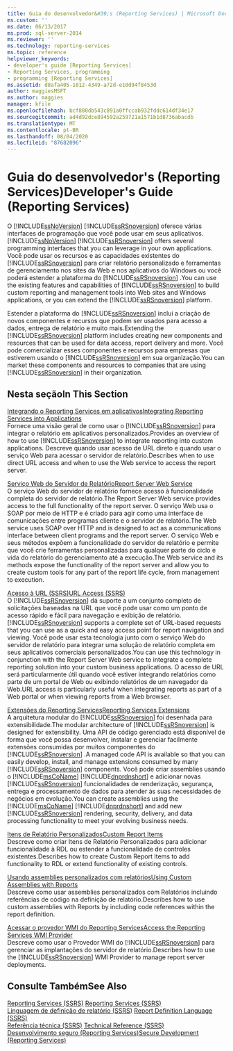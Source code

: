 ```yaml
---
title: Guia do desenvolvedor&#39;s (Reporting Services) | Microsoft Docs
ms.custom: ''
ms.date: 06/13/2017
ms.prod: sql-server-2014
ms.reviewer: ''
ms.technology: reporting-services
ms.topic: reference
helpviewer_keywords:
- developer's guide [Reporting Services]
- Reporting Services, programming
- programming [Reporting Services]
ms.assetid: d8afa405-1012-4349-a72d-e10d94f8453d
author: maggiesMSFT
ms.author: maggies
manager: kfile
ms.openlocfilehash: bcf880db543c891a0ffccab932fddc614df34e17
ms.sourcegitcommit: ad4d92dce894592a259721a1571b1d8736abacdb
ms.translationtype: MT
ms.contentlocale: pt-BR
ms.lasthandoff: 08/04/2020
ms.locfileid: "87682096"
---
```

# <a name="developer39s-guide-reporting-services"></a><span data-ttu-id="9043b-102">Guia do desenvolvedor&#39;s (Reporting Services)</span><span class="sxs-lookup"><span data-stu-id="9043b-102">Developer&#39;s Guide (Reporting Services)</span></span>
  <span data-ttu-id="9043b-103">O [!INCLUDE[ssNoVersion](../includes/ssnoversion-md.md)] [!INCLUDE[ssRSnoversion](../includes/ssrsnoversion-md.md)] oferece várias interfaces de programação que você pode usar em seus aplicativos.</span><span class="sxs-lookup"><span data-stu-id="9043b-103">[!INCLUDE[ssNoVersion](../includes/ssnoversion-md.md)] [!INCLUDE[ssRSnoversion](../includes/ssrsnoversion-md.md)] offers several programming interfaces that you can leverage in your own applications.</span></span> <span data-ttu-id="9043b-104">Você pode usar os recursos e as capacidades existentes do [!INCLUDE[ssRSnoversion](../includes/ssrsnoversion-md.md)] para criar relatório personalizado e ferramentas de gerenciamento nos sites da Web e nos aplicativos do Windows ou você poderá estender a plataforma do [!INCLUDE[ssRSnoversion](../includes/ssrsnoversion-md.md)] .</span><span class="sxs-lookup"><span data-stu-id="9043b-104">You can use the existing features and capabilities of [!INCLUDE[ssRSnoversion](../includes/ssrsnoversion-md.md)] to build custom reporting and management tools into Web sites and Windows applications, or you can extend the [!INCLUDE[ssRSnoversion](../includes/ssrsnoversion-md.md)] platform.</span></span>  
  
 <span data-ttu-id="9043b-105">Estender a plataforma do [!INCLUDE[ssRSnoversion](../includes/ssrsnoversion-md.md)] inclui a criação de novos componentes e recursos que podem ser usados para acesso a dados, entrega de relatório e muito mais.</span><span class="sxs-lookup"><span data-stu-id="9043b-105">Extending the [!INCLUDE[ssRSnoversion](../includes/ssrsnoversion-md.md)] platform includes creating new components and resources that can be used for data access, report delivery and more.</span></span> <span data-ttu-id="9043b-106">Você pode comercializar esses componentes e recursos para empresas que estiverem usando o [!INCLUDE[ssRSnoversion](../includes/ssrsnoversion-md.md)] em sua organização.</span><span class="sxs-lookup"><span data-stu-id="9043b-106">You can market these components and resources to companies that are using [!INCLUDE[ssRSnoversion](../includes/ssrsnoversion-md.md)] in their organization.</span></span>  
  
## <a name="in-this-section"></a><span data-ttu-id="9043b-107">Nesta seção</span><span class="sxs-lookup"><span data-stu-id="9043b-107">In This Section</span></span>  
 [<span data-ttu-id="9043b-108">Integrando o Reporting Services em aplicativos</span><span class="sxs-lookup"><span data-stu-id="9043b-108">Integrating Reporting Services into Applications</span></span>](application-integration/integrating-reporting-services-into-applications.md)  
 <span data-ttu-id="9043b-109">Fornece uma visão geral de como usar o [!INCLUDE[ssRSnoversion](../includes/ssrsnoversion-md.md)] para integrar o relatório em aplicativos personalizados.</span><span class="sxs-lookup"><span data-stu-id="9043b-109">Provides an overview of how to use [!INCLUDE[ssRSnoversion](../includes/ssrsnoversion-md.md)] to integrate reporting into custom applications.</span></span> <span data-ttu-id="9043b-110">Descreve quando usar acesso de URL direto e quando usar o serviço Web para acessar o servidor de relatório.</span><span class="sxs-lookup"><span data-stu-id="9043b-110">Describes when to use direct URL access and when to use the Web service to access the report server.</span></span>  
  
 [<span data-ttu-id="9043b-111">Serviço Web do Servidor de Relatório</span><span class="sxs-lookup"><span data-stu-id="9043b-111">Report Server Web Service</span></span>](report-server-web-service/report-server-web-service.md)  
 <span data-ttu-id="9043b-112">O serviço Web do servidor de relatório fornece acesso à funcionalidade completa do servidor de relatório.</span><span class="sxs-lookup"><span data-stu-id="9043b-112">The Report Server Web service provides access to the full functionality of the report server.</span></span> <span data-ttu-id="9043b-113">O serviço Web usa o SOAP por meio de HTTP e é criado para agir como uma interface de comunicações entre programas cliente e o servidor de relatório.</span><span class="sxs-lookup"><span data-stu-id="9043b-113">The Web service uses SOAP over HTTP and is designed to act as a communications interface between client programs and the report server.</span></span> <span data-ttu-id="9043b-114">O serviço Web e seus métodos expõem a funcionalidade do servidor de relatório e permite que você crie ferramentas personalizadas para qualquer parte do ciclo e vida do relatório do gerenciamento até a execução.</span><span class="sxs-lookup"><span data-stu-id="9043b-114">The Web service and its methods expose the functionality of the report server and allow you to create custom tools for any part of the report life cycle, from management to execution.</span></span>  
  
 [<span data-ttu-id="9043b-115">Acesso à URL &#40;SSRS&#41;</span><span class="sxs-lookup"><span data-stu-id="9043b-115">URL Access &#40;SSRS&#41;</span></span>](url-access-ssrs.md)  
 <span data-ttu-id="9043b-116">O [!INCLUDE[ssRSnoversion](../includes/ssrsnoversion-md.md)] dá suporte a um conjunto completo de solicitações baseadas na URL que você pode usar como um ponto de acesso rápido e fácil para navegação e exibição de relatório.</span><span class="sxs-lookup"><span data-stu-id="9043b-116">[!INCLUDE[ssRSnoversion](../includes/ssrsnoversion-md.md)] supports a complete set of URL-based requests that you can use as a quick and easy access point for report navigation and viewing.</span></span> <span data-ttu-id="9043b-117">Você pode usar esta tecnologia junto com o serviço Web do servidor de relatório para integrar uma solução de relatório completa em seus aplicativos comerciais personalizados.</span><span class="sxs-lookup"><span data-stu-id="9043b-117">You can use this technology in conjunction with the Report Server Web service to integrate a complete reporting solution into your custom business applications.</span></span> <span data-ttu-id="9043b-118">O acesso de URL será particularmente útil quando você estiver integrando relatórios como parte de um portal de Web ou exibindo relatórios de um navegador da Web.</span><span class="sxs-lookup"><span data-stu-id="9043b-118">URL access is particularly useful when integrating reports as part of a Web portal or when viewing reports from a Web browser.</span></span>  
  
 [<span data-ttu-id="9043b-119">Extensões do Reporting Services</span><span class="sxs-lookup"><span data-stu-id="9043b-119">Reporting Services Extensions</span></span>](extensions/reporting-services-extensions.md)  
 <span data-ttu-id="9043b-120">A arquitetura modular do [!INCLUDE[ssRSnoversion](../includes/ssrsnoversion-md.md)] foi desenhada para extensibilidade.</span><span class="sxs-lookup"><span data-stu-id="9043b-120">The modular architecture of [!INCLUDE[ssRSnoversion](../includes/ssrsnoversion-md.md)] is designed for extensibility.</span></span> <span data-ttu-id="9043b-121">Uma API de código gerenciado está disponível de forma que você possa desenvolver, instalar e gerenciar facilmente extensões consumidas por muitos componentes do [!INCLUDE[ssRSnoversion](../includes/ssrsnoversion-md.md)] .</span><span class="sxs-lookup"><span data-stu-id="9043b-121">A managed code API is available so that you can easily develop, install, and manage extensions consumed by many [!INCLUDE[ssRSnoversion](../includes/ssrsnoversion-md.md)] components.</span></span> <span data-ttu-id="9043b-122">Você pode criar assemblies usando o [!INCLUDE[msCoName](../includes/msconame-md.md)] [!INCLUDE[dnprdnshort](../includes/dnprdnshort-md.md)] e adicionar novas [!INCLUDE[ssRSnoversion](../includes/ssrsnoversion-md.md)] funcionalidades de renderização, segurança, entrega e processamento de dados para atender às suas necessidades de negócios em evolução.</span><span class="sxs-lookup"><span data-stu-id="9043b-122">You can create assemblies using the [!INCLUDE[msCoName](../includes/msconame-md.md)] [!INCLUDE[dnprdnshort](../includes/dnprdnshort-md.md)] and add new [!INCLUDE[ssRSnoversion](../includes/ssrsnoversion-md.md)] rendering, security, delivery, and data processing functionality to meet your evolving business needs.</span></span>  
  
 [<span data-ttu-id="9043b-123">Itens de Relatório Personalizados</span><span class="sxs-lookup"><span data-stu-id="9043b-123">Custom Report Items</span></span>](custom-report-items/custom-report-items.md)  
 <span data-ttu-id="9043b-124">Descreve como criar Itens de Relatório Personalizados para adicionar funcionalidade à RDL ou estender a funcionalidade de controles existentes.</span><span class="sxs-lookup"><span data-stu-id="9043b-124">Describes how to create Custom Report Items to add functionality to RDL or extend functionality of existing controls.</span></span>  
  
 [<span data-ttu-id="9043b-125">Usando assemblies personalizados com relatórios</span><span class="sxs-lookup"><span data-stu-id="9043b-125">Using Custom Assemblies with Reports</span></span>](custom-assemblies/using-custom-assemblies-with-reports.md)  
 <span data-ttu-id="9043b-126">Descreve como usar assemblies personalizados com Relatórios incluindo referências de código na definição de relatório.</span><span class="sxs-lookup"><span data-stu-id="9043b-126">Describes how to use custom assemblies with Reports by including code references within the report definition.</span></span>  
  
 [<span data-ttu-id="9043b-127">Acessar o provedor WMI do Reporting Services</span><span class="sxs-lookup"><span data-stu-id="9043b-127">Access the Reporting Services WMI Provider</span></span>](tools/access-the-reporting-services-wmi-provider.md)  
 <span data-ttu-id="9043b-128">Descreve como usar o Provedor WMI do [!INCLUDE[ssRSnoversion](../includes/ssrsnoversion-md.md)] para gerenciar as implantações do servidor de relatório.</span><span class="sxs-lookup"><span data-stu-id="9043b-128">Describes how to use the [!INCLUDE[ssRSnoversion](../includes/ssrsnoversion-md.md)] WMI Provider to manage report server deployments.</span></span>  
  
## <a name="see-also"></a><span data-ttu-id="9043b-129">Consulte Também</span><span class="sxs-lookup"><span data-stu-id="9043b-129">See Also</span></span>  
 <span data-ttu-id="9043b-130">[Reporting Services &#40;SSRS&#41;](create-deploy-and-manage-mobile-and-paginated-reports.md) </span><span class="sxs-lookup"><span data-stu-id="9043b-130">[Reporting Services &#40;SSRS&#41;](create-deploy-and-manage-mobile-and-paginated-reports.md) </span></span>  
 <span data-ttu-id="9043b-131">[Linguagem de definição de relatório &#40;SSRS&#41;](reports/report-definition-language-ssrs.md) </span><span class="sxs-lookup"><span data-stu-id="9043b-131">[Report Definition Language &#40;SSRS&#41;](reports/report-definition-language-ssrs.md) </span></span>  
 <span data-ttu-id="9043b-132">[Referência técnica &#40;SSRS&#41;](technical-reference-ssrs.md) </span><span class="sxs-lookup"><span data-stu-id="9043b-132">[Technical Reference &#40;SSRS&#41;](technical-reference-ssrs.md) </span></span>  
 [<span data-ttu-id="9043b-133">Desenvolvimento seguro &#40;Reporting Services&#41;</span><span class="sxs-lookup"><span data-stu-id="9043b-133">Secure Development &#40;Reporting Services&#41;</span></span>](extensions/secure-development/secure-development-reporting-services.md)  
  
  
